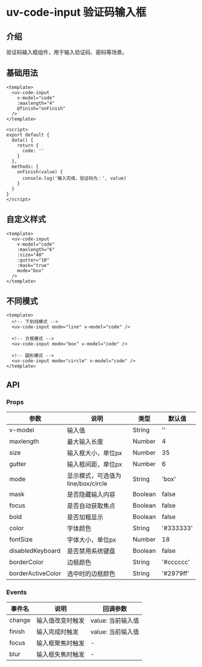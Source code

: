 # uv-code-input 验证码输入框

## 介绍

验证码输入框组件，用于输入验证码、密码等场景。

## 基础用法

```vue
<template>
  <uv-code-input
    v-model="code"
    :maxlength="4"
    @finish="onFinish"
  />
</template>

<script>
export default {
  data() {
    return {
      code: ''
    }
  },
  methods: {
    onFinish(value) {
      console.log('输入完成，验证码为：', value)
    }
  }
}
</script>
```

## 自定义样式

```vue
<template>
  <uv-code-input
    v-model="code"
    :maxlength="6"
    :size="40"
    :gutter="10"
    :mask="true"
    mode="box"
  />
</template>
```

## 不同模式

```vue
<template>
  <!-- 下划线模式 -->
  <uv-code-input mode="line" v-model="code" />
  
  <!-- 方框模式 -->
  <uv-code-input mode="box" v-model="code" />
  
  <!-- 圆形模式 -->
  <uv-code-input mode="circle" v-model="code" />
</template>
```

## API

### Props

| 参数 | 说明 | 类型 | 默认值 |
|------|------|------|--------|
| v-model | 输入值 | String | '' |
| maxlength | 最大输入长度 | Number | 4 |
| size | 输入框大小，单位px | Number | 35 |
| gutter | 输入框间距，单位px | Number | 6 |
| mode | 显示模式，可选值为 line/box/circle | String | 'box' |
| mask | 是否隐藏输入内容 | Boolean | false |
| focus | 是否自动获取焦点 | Boolean | false |
| bold | 是否加粗显示 | Boolean | false |
| color | 字体颜色 | String | '#333333' |
| fontSize | 字体大小，单位px | Number | 18 |
| disabledKeyboard | 是否禁用系统键盘 | Boolean | false |
| borderColor | 边框颜色 | String | '#cccccc' |
| borderActiveColor | 选中时的边框颜色 | String | '#2979ff' |

### Events

| 事件名 | 说明 | 回调参数 |
|--------|------|----------|
| change | 输入值改变时触发 | value: 当前输入值 |
| finish | 输入完成时触发 | value: 当前输入值 |
| focus | 输入框聚焦时触发 | - |
| blur | 输入框失焦时触发 | - | 